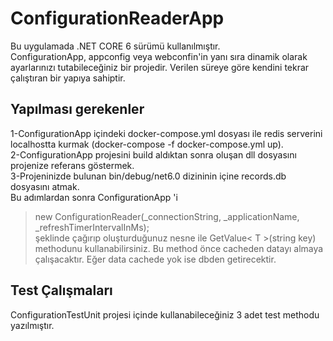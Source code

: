 # ConfigurationReaderApp

Bu uygulamada .NET CORE 6 sürümü kullanılmıştır.\
ConfigurationApp, appconfig veya webconfin'in yanı sıra dinamik olarak ayarlarınızı tutabileceğiniz bir projedir. Verilen süreye göre kendini tekrar çalıştıran bir yapıya sahiptir.

## Yapılması gerekenler
1-ConfigurationApp içindeki docker-compose.yml dosyası ile redis serverini localhostta kurmak (docker-compose -f docker-compose.yml up).\
2-ConfigurationApp projesini build aldıktan sonra oluşan dll dosyasını projenize referans göstermek.\
3-Projeninizde bulunan bin/debug/net6.0 dizininin içine records.db dosyasını atmak.\
Bu adımlardan sonra ConfigurationApp 'i 
>new ConfigurationReader(_connectionString, _applicationName, _refreshTimerIntervalInMs); \
şeklinde çağırıp oluşturduğunuz nesne ile GetValue< T >(string key) methodunu kullanabilirsiniz.
Bu method önce cacheden datayı almaya çalışacaktır. Eğer data cachede yok ise dbden getirecektir.
  
## Test Çalışmaları
ConfigurationTestUnit projesi içinde kullanabileceğiniz 3 adet test methodu yazılmıştır.
